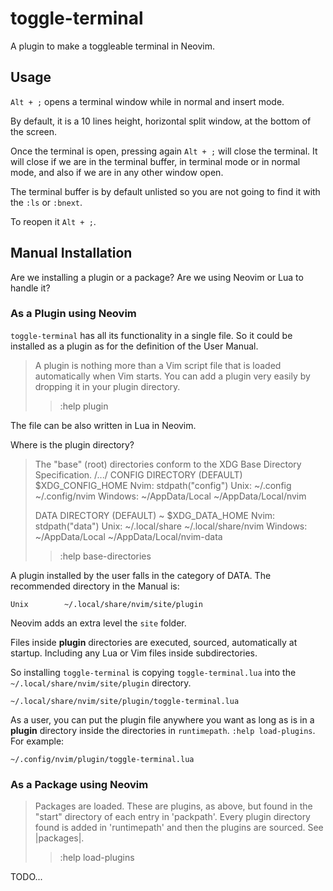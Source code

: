 # toggle-terminal

A plugin to make a toggleable terminal in Neovim.

## Usage

`Alt + ;` opens a terminal window while in normal and insert mode.

By default, it is a 10 lines height, horizontal split window, at the bottom of the screen.

Once the terminal is open, pressing again `Alt + ;` will close the terminal. It will close if we are in the terminal buffer, in terminal mode or in normal mode, and also if we are in any other window open.

The terminal buffer is by default unlisted so you are not going to find it with the `:ls` or `:bnext`.

To reopen it `Alt + ;`.

## Manual Installation

Are we installing a plugin or a package? Are we using Neovim or Lua to handle it?

### As a Plugin using Neovim

`toggle-terminal` has all its functionality in a single file. So it could be installed as a plugin as for the definition of the User Manual.

>	A plugin is nothing more than a Vim script file that is loaded automatically when Vim starts.  You can add a plugin very easily by dropping it in your plugin directory.
>	>	:help plugin

The file can be also written in Lua in Neovim.

Where is the plugin directory?

>	The "base" (root) directories conform to the XDG Base Directory Specification.
>	/.../
>	CONFIG DIRECTORY (DEFAULT)
>	                  $XDG_CONFIG_HOME            Nvim: stdpath("config")
>	    Unix:         ~/.config                   ~/.config/nvim
>	    Windows:      ~/AppData/Local             ~/AppData/Local/nvim
>
>	DATA DIRECTORY (DEFAULT) ~
>	                  $XDG_DATA_HOME              Nvim: stdpath("data")
>	    Unix:         ~/.local/share              ~/.local/share/nvim
>	    Windows:      ~/AppData/Local             ~/AppData/Local/nvim-data
>	>	:help base-directories

A plugin installed by the user falls in the category of DATA. The recommended directory in the Manual is:

	Unix		~/.local/share/nvim/site/plugin

Neovim adds an extra level the `site` folder.

Files inside **plugin** directories are executed, sourced, automatically at startup. Including any Lua or Vim files inside subdirectories.

So installing `toggle-terminal` is copying `toggle-terminal.lua` into the `~/.local/share/nvim/site/plugin` directory.

	~/.local/share/nvim/site/plugin/toggle-terminal.lua

As a user, you can put the plugin file anywhere you want as long as is in a **plugin** directory inside the directories in `runtimepath`. `:help load-plugins`. For example:

	~/.config/nvim/plugin/toggle-terminal.lua

### As a Package using Neovim

>	Packages are loaded.  These are plugins, as above, but found in the "start" directory of each entry in 'packpath'.  Every plugin directory found is added in 'runtimepath' and then the plugins are sourced.  See |packages|.
>	>	:help load-plugins

TODO...
